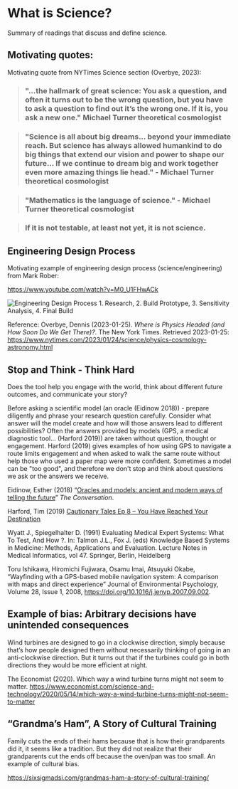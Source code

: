 # What is Science?

Summary of readings that discuss and define science.


## Motivating quotes:

Motivating quote from NYTimes Science section (Overbye, 2023): 

> ### "…the hallmark of great science: You ask a question, and often it turns out to be the wrong question, but you have to ask a question to find out it’s the wrong one. If it is, you ask a new one." Michael Turner theoretical cosmologist

> ### "Science is all about big dreams... beyond your immediate reach. But science has always allowed humankind to do big things that extend our vision and power to shape our future... If we continue to dream big and work together even more amazing things lie head." - Michael Turner theoretical cosmologist

> ### "Mathematics is the language of science." - Michael Turner theoretical cosmologist 

> ### If it is not testable, at least not yet, it is not science.

## Engineering Design Process
Motivating example of engineering design process (science/engineering) from Mark Rober:

https://www.youtube.com/watch?v=M0_U1FHwACk

![Engineering Design Process 1. Research, 2. Build Prototype, 3. Sensitivity Analysis, 4. Final Build](https://raw.githubusercontent.com/npr99/URSC645/main/.github/images/Rober2019_RockSkipRobotYouTubeT2M26S.png)


Reference:
Overbye, Dennis (2023-01-25). *Where is Physics Headed (and How Soon Do We Get There)?*. The New York Times. Retrieved 2023-01-25: https://www.nytimes.com/2023/01/24/science/physics-cosmology-astronomy.html 


## Stop and Think - Think Hard

Does the tool help you engage with the world, think about different future outcomes, and communicate your story?

Before asking a scientific model (an oracle (Eidinow 2018)) - prepare diligently and phrase your research question carefully. Consider what answer will the model create and how will those answers lead to different possibilities? Often the answers provided by models (GPS, a medical diagnostic tool... (Harford 2019)) are taken without question, thought or engagement. Harford (2019) gives examples of how using GPS to navigate a route limits engagement and when asked to walk the same route without help those who used a paper map were more confident. Sometimes a model can be "too good", and therefore we don't stop and think about questions we ask or the answers we receive.

Eidinow, Esther (2018)  “[Oracles and models: ancient and modern ways of telling the future](https://theconversation.com/oracles-and-models-ancient-and-modern-ways-of-telling-the-future-90124)” _The Conversation_.

Harford, Tim (2019) [Cautionary Tales Ep 8 – You Have Reached Your Destination](https://timharford.com/2019/12/cautionary-tales-ep-8-you-have-reached-your-desination/)

Wyatt J., Spiegelhalter D. (1991) Evaluating Medical Expert Systems: What To Test, And How ?. In: Talmon J.L., Fox J. (eds) Knowledge Based Systems in Medicine: Methods, Applications and Evaluation. Lecture Notes in Medical Informatics, vol 47. Springer, Berlin, Heidelberg

Toru Ishikawa, Hiromichi Fujiwara, Osamu Imai, Atsuyuki Okabe, “Wayfinding with a GPS-based mobile navigation system: A comparison with maps and direct experience” Journal of Environmental Psychology, Volume 28, Issue 1, 2008, https://doi.org/10.1016/j.jenvp.2007.09.002.

## Example of bias: Arbitrary decisions have unintended consequences

Wind turbines are designed to go in a clockwise direction, simply because that’s how people designed them without necessarily thinking of going in an anti-clockwise direction. But it turns out that if the turbines could go in both directions they would be more efficient at night.

The Economist (2020). Which way a wind turbine turns might not seem to matter. https://www.economist.com/science-and-technology/2020/05/14/which-way-a-wind-turbine-turns-might-not-seem-to-matter

## “Grandma’s Ham”, A Story of Cultural Training

Family cuts the ends of their hams because that is how their grandparents did it, it seems like a tradition. But they did not realize that their grandparents cut the ends off because the oven/pan was too small. An example of cultural bias.

https://sixsigmadsi.com/grandmas-ham-a-story-of-cultural-training/